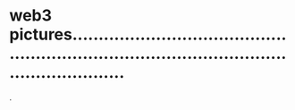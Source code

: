 # web3 pictures....................................................................................................................
.
